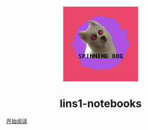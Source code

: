 <p align="center">
<img src="https://github.com/linkins1/MyNoteBooks/blob/master/SPINNING%20DOG.jpg" width="200" height="200"/>
</p>
<h1 align="center">lins1-notebooks</h1>

[开始阅读](#lins1-notebooks)
